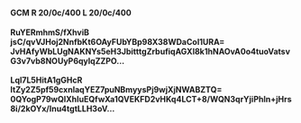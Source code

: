 #### GCM R 20/0c/400 L 20/0c/400
**RuYERmhmS/fXhviB**<br/>**jsC/qvVJHoj2NnfbKt6OAyFUbYBp98X38WDaCoI1URA=**<br/>**JvHAfyWbLUgNAKNYs5eH3JbitttgZrbufiqAGXl8k1hNAOvA0o4tuoVatsvG3v7vb8NOUyP6qylqZZPO...**<br/><br/>
**Lql7L5HitA1gGHcR**<br/>**ltZy2Z5pf59cxnlaqYEZ7puNBmyysPj9wjXjNWABZTQ=**<br/>**0QYogP79wQIXhIuEQfwXa1QVEKFD2vHKq4LCT+8/WQN3qrYjiPhln+jHrs8i/2kOYx/Inu4tgtLLH3oV...**